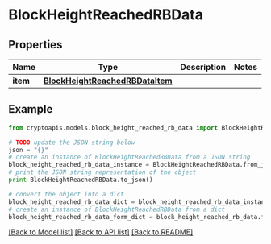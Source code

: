 # BlockHeightReachedRBData


## Properties
Name | Type | Description | Notes
------------ | ------------- | ------------- | -------------
**item** | [**BlockHeightReachedRBDataItem**](BlockHeightReachedRBDataItem.md) |  | 

## Example

```python
from cryptoapis.models.block_height_reached_rb_data import BlockHeightReachedRBData

# TODO update the JSON string below
json = "{}"
# create an instance of BlockHeightReachedRBData from a JSON string
block_height_reached_rb_data_instance = BlockHeightReachedRBData.from_json(json)
# print the JSON string representation of the object
print BlockHeightReachedRBData.to_json()

# convert the object into a dict
block_height_reached_rb_data_dict = block_height_reached_rb_data_instance.to_dict()
# create an instance of BlockHeightReachedRBData from a dict
block_height_reached_rb_data_form_dict = block_height_reached_rb_data.from_dict(block_height_reached_rb_data_dict)
```
[[Back to Model list]](../README.md#documentation-for-models) [[Back to API list]](../README.md#documentation-for-api-endpoints) [[Back to README]](../README.md)


